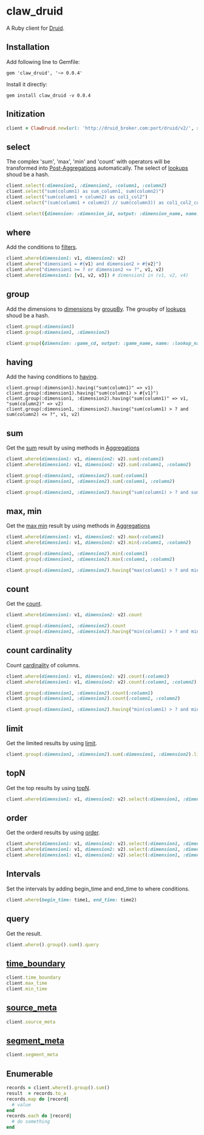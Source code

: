 # claw_druid

A Ruby client for [Druid](http://druid.io).

## Installation

Add following line to Gemfile:

```
gem 'claw_druid', '~> 0.0.4'
```

Install it directly:

```
gem install claw_druid -v 0.0.4
```

## Initization

```ruby
client = ClawDruid.new(url: 'http://druid_broker.com:port/druid/v2/', source: 'table_name')
```

## select
The complex 'sum', 'max', 'min' and 'count' with operators will be transformed into [Post-Aggregations](http://druid.io/docs/0.10.0/querying/post-aggregations.html) automatically.
The select of [lookups](http://druid.io/docs/latest/querying/lookups.html) shoud be a hash.
```ruby
client.select(:dimension1, :dimension2, :column1, :column2)
client.select("sum(column1) as sum_column1, sum(column2)")
client.select("sum(column1 + column2) as col1_col2")
client.select("(sum(column1 + column2) // sum(column3)) as col1_col2_col3")

client.select({dimension: :dimension_id, output: :dimension_name, name: :lookup_names})
```

## where
Add the conditions to [filters](http://druid.io/docs/0.10.0/querying/filters.html).
```ruby
client.where(dimension1: v1, dimension2: v2)
client.where("dimension1 = #{v1} and dimension2 > #{v2}")
client.where("dimension1 >= ? or dimension2 <= ?", v1, v2)
client.where(dimension1: [v1, v2, v3]) # dimension1 in (v1, v2, v4)
```

## group
Add the dimensions to [dimensions](http://druid.io/docs/0.10.0/querying/dimensionspecs.html) by [groupBy](http://druid.io/docs/0.10.0/querying/groupbyquery.html).
The groupby of [lookups](http://druid.io/docs/latest/querying/lookups.html) shoud be a hash.
```ruby
client.group(:dimension1)
client.group(:dimension1, :dimension2)

client.group({dimension: :game_cd, output: :game_name, name: :lookup_names})
```

## having
Add the having conditions to [having](http://druid.io/docs/0.10.0/querying/having.html).
```
client.group(:dimension1).having("sum(column1)" => v1)
client.group(:dimension1).having("sum(column1) > #{v1}")
client.group(:dimension1, :dimension2).having("sum(column1)" => v1, "sum(column2)" => v2)
client.group(:dimension1, :dimension2).having("sum(column1) > ? and sum(column2) <= ?", v1, v2)
```

## sum
Get the [sum](http://druid.io/docs/0.10.0/querying/aggregations.html#sum-aggregators) result by using methods in [Aggregations](http://druid.io/docs/0.10.0/querying/aggregations.html)
```ruby
client.where(dimension1: v1, dimension2: v2).sum(:column1)
client.where(dimension1: v1, dimension2: v2).sum(:column1, :column2)

client.group(:dimension1, :dimension2).sum(:column1)
client.group(:dimension1, :dimension2).sum(:column1, :column2)

client.group(:dimension1, :dimension2).having("sum(column1) > ? and sum(column2) <= ?", v1, v2).sum(:column1, :column2)
```

## max, min
Get the [max min](http://druid.io/docs/0.10.0/querying/aggregations.html#min-max-aggregators) result by using methods in [Aggregations](http://druid.io/docs/0.10.0/querying/aggregations.html)
```ruby
client.where(dimension1: v1, dimension2: v2).max(:column1)
client.where(dimension1: v1, dimension2: v2).min(:column1, :column2)

client.group(:dimension1, :dimension2).min(:column1)
client.group(:dimension1, :dimension2).max(:column1, :column2)

client.group(:dimension1, :dimension2).having("max(column1) > ? and min(column2) <= ?", v1, v2).max(:column1).min(:column2)
```

## count
Get the [count](http://druid.io/docs/0.10.0/querying/aggregations.html#count-aggregator).
```ruby
client.where(dimension1: v1, dimension2: v2).count

client.group(:dimension1, :dimension2).count
client.group(:dimension1, :dimension2).having("min(column1) > ? and min(column2) <= ?", v1, v2).count
```

## count cardinality
Count [cardinality](http://druid.io/docs/0.10.0/querying/aggregations.html#cardinality-aggregator) of columns.
```ruby
client.where(dimension1: v1, dimension2: v2).count(:column1)
client.where(dimension1: v1, dimension2: v2).count(:column1, :column2)

client.group(:dimension1, :dimension2).count(:column1)
client.group(:dimension1, :dimension2).count(:column1, :column2)

client.group(:dimension1, :dimension2).having("min(column1) > ? and min(column2) <= ?", v1, v2).count(:column1, :column2)
```

## limit
Get the limited results by using [limit](http://druid.io/docs/latest/querying/limitspec.html).
```ruby
client.group(:dimension1, :dimension2).sum(:dimension1, :dimension2).limit(100)
```

## topN
Get the top results by using [topN](http://druid.io/docs/latest/querying/topnquery.html).
```ruby
client.where(dimension1: v1, dimension2: v2).select(:dimension1, :dimension2).top(100)
```

## order
Get the orderd results by using [order](http://druid.io/docs/latest/querying/sorting-orders.html).
```ruby
client.where(dimension1: v1, dimension2: v2).select(:dimension1, :dimension2).order(:dimension1, :dimension2)
client.where(dimension1: v1, dimension2: v2).select(:dimension1, :dimension2).order(dimension1: :desc)
client.where(dimension1: v1, dimension2: v2).select(:dimension1, :dimension2).order(dimension1: :desc, :dimension2)
```

## Intervals
Set the intervals by adding begin_time and end_time to where conditions.
```ruby
client.where(begin_time: time1, end_time: time2)
```

## query
Get the result.
```ruby
client.where().group().sum().query
```

## [time_boundary](http://druid.io/docs/latest/querying/timeboundaryquery.html)
```ruby
client.time_boundary
client.max_time
client.min_time
```

## [source_meta](http://druid.io/docs/latest/querying/datasourcemetadataquery.html)
```ruby
client.source_meta
```

## [segment_meta](http://druid.io/docs/latest/querying/segmentmetadataquery.html)
```ruby
client.segment_meta
```

## Enumerable
```ruby
records = client.where().group().sum()
result  = records.to_a
records.map do |record| 
  # value
end
records.each do |record|
  # do something
end
```

